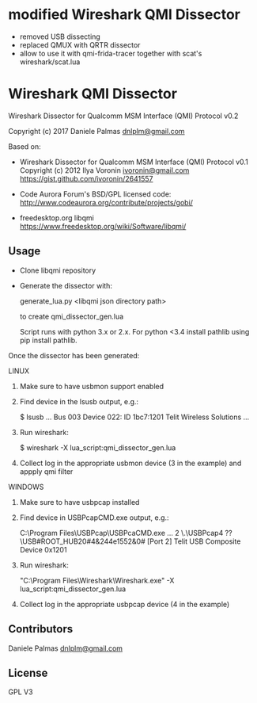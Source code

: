 # modified Wireshark QMI Dissector

- removed USB dissecting
- replaced QMUX with QRTR dissector
- allow to use it with qmi-frida-tracer together with scat's wireshark/scat.lua



# Wireshark QMI Dissector
Wireshark Dissector for Qualcomm MSM Interface (QMI) Protocol v0.2

Copyright (c) 2017 Daniele Palmas <dnlplm@gmail.com>

Based on:

- Wireshark Dissector for Qualcomm MSM Interface (QMI) Protocol v0.1
  Copyright (c) 2012 Ilya Voronin <ivoronin@gmail.com>
  https://gist.github.com/ivoronin/2641557

- Code Aurora Forum's BSD/GPL licensed code:
  http://www.codeaurora.org/contribute/projects/gobi/

- freedesktop.org libqmi
  https://www.freedesktop.org/wiki/Software/libqmi/

## Usage
- Clone libqmi repository

- Generate the dissector with:

    generate_lua.py &lt;libqmi json directory path&gt;

    to create qmi_dissector_gen.lua

    Script runs with python 3.x or 2.x. For python <3.4 install pathlib 
using pip install pathlib.

Once the dissector has been generated:

LINUX

1. Make sure to have usbmon support enabled

2. Find device in the lsusb output, e.g.:

    $ lsusb
    ...
    Bus 003 Device 022: ID 1bc7:1201 Telit Wireless Solutions
    ...

3. Run wireshark:

    $ wireshark -X lua_script:qmi_dissector_gen.lua

4. Collect log in the appropriate usbmon device (3 in the example) and appply qmi filter

WINDOWS

1. Make sure to have usbpcap installed

2. Find device in USBPcapCMD.exe output, e.g.:

    C:\Program Files\USBPcap\USBPcaCMD.exe
    ...
    2 \\.\USBPcap4
      \??\USB#ROOT_HUB20#4&244e1552&0#<f18a0e88-c30c-11d0-8815-00a0c906bed8>
        [Port 2] Telit USB  Composite Device 0x1201

3. Run wireshark:

    "C:\Program Files\Wireshark\Wireshark.exe" -X lua_script:qmi_dissector_gen.lua

4. Collect log in the appropriate usbpcap device (4 in the example)

## Contributors

Daniele Palmas <dnlplm@gmail.com>

## License

GPL V3

